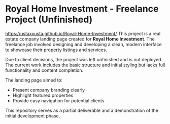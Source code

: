 # Royal Home Investment - Freelance Project (Unfinished)
https://ustaxxusta.github.io/Royal-Home-Investment/
This project is a real estate company landing page created for **Royal Home Investment**. The freelance job involved designing and developing a clean, modern interface to showcase their property listings and services.

Due to client decisions, the project was left unfinished and is not deployed. The current work includes the basic structure and initial styling but lacks full functionality and content completion.

The landing page aimed to:
- Present company branding clearly
- Highlight featured properties
- Provide easy navigation for potential clients

This repository serves as a partial deliverable and a demonstration of the initial development phase.
